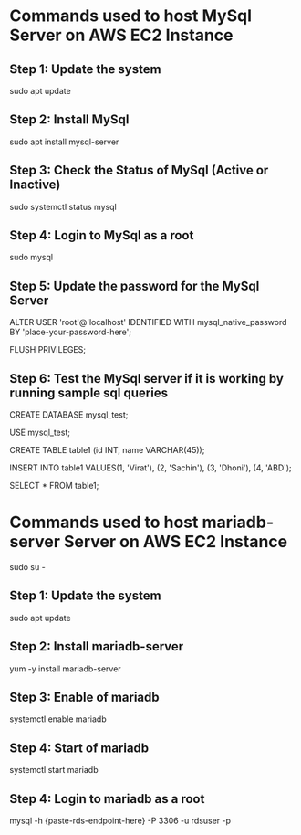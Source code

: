 # Commands used to host MySql Server on AWS EC2 Instance

## Step 1: Update the system

sudo apt update

## Step 2: Install MySql

sudo apt install mysql-server

## Step 3: Check the Status of MySql (Active or Inactive)

sudo systemctl status mysql

## Step 4: Login to MySql as a root

sudo mysql

## Step 5: Update the password for the MySql Server

ALTER USER 'root'@'localhost' IDENTIFIED WITH mysql_native_password BY 'place-your-password-here';

FLUSH PRIVILEGES;

## Step 6: Test the MySql server if it is working by running sample sql queries

CREATE DATABASE mysql_test;

USE mysql_test;

CREATE TABLE table1 (id INT, name VARCHAR(45));

INSERT INTO table1 VALUES(1, 'Virat'), (2, 'Sachin'), (3, 'Dhoni'), (4, 'ABD');

SELECT * FROM table1;




# Commands used to host mariadb-server Server on AWS EC2 Instance

sudo su -

## Step 1: Update the system

sudo apt update

## Step 2: Install mariadb-server

yum -y install mariadb-server

## Step 3: Enable of mariadb

systemctl enable mariadb

## Step 4: Start of mariadb

systemctl start mariadb

## Step 4: Login to mariadb as a root

mysql -h {paste-rds-endpoint-here} -P 3306 -u rdsuser -p



